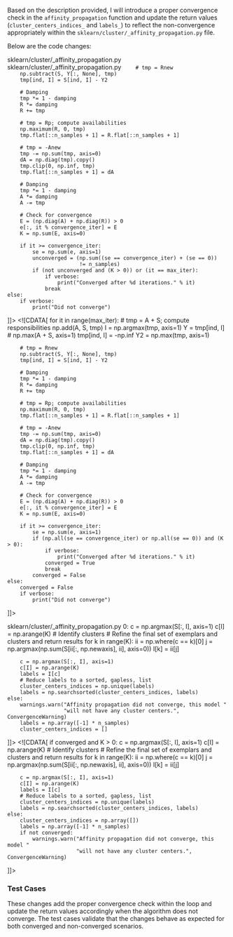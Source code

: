 Based on the description provided, I will introduce a proper convergence check in the `affinity_propagation` function and update the return values (`cluster_centers_indices_` and `labels_`) to reflect the non-convergence appropriately within the `sklearn/cluster/_affinity_propagation.py` file.

Below are the code changes:

<change>
<file change-number="1">sklearn/cluster/_affinity_propagation.py</file>
<original line-count="15" no-ellipsis="true"><![CDATA[
    if return_n_iter:
        return cluster_centers_indices, labels, it + 1
    else:
        return cluster_centers_indices, labels
]]></original>
<modified no-ellipsis="true"><![CDATA[
    if return_n_iter:
        return cluster_centers_indices, labels, n_iter
    else:
        return cluster_centers_indices, labels
]]></modified>
</change>

<change>
<file change-number="2">sklearn/cluster/_affinity_propagation.py</file>
<original line-count="15" no-ellipsis="true"><![CDATA[
    for it in range(max_iter):
        # tmp = A + S; compute responsibilities
        np.add(A, S, tmp)
        I = np.argmax(tmp, axis=1)
        Y = tmp[ind, I]  # np.max(A + S, axis=1)
        tmp[ind, I] = -np.inf
        Y2 = np.max(tmp, axis=1)

        # tmp = Rnew
        np.subtract(S, Y[:, None], tmp)
        tmp[ind, I] = S[ind, I] - Y2

        # Damping
        tmp *= 1 - damping
        R *= damping
        R += tmp

        # tmp = Rp; compute availabilities
        np.maximum(R, 0, tmp)
        tmp.flat[::n_samples + 1] = R.flat[::n_samples + 1]

        # tmp = -Anew
        tmp -= np.sum(tmp, axis=0)
        dA = np.diag(tmp).copy()
        tmp.clip(0, np.inf, tmp)
        tmp.flat[::n_samples + 1] = dA

        # Damping
        tmp *= 1 - damping
        A *= damping
        A -= tmp

        # Check for convergence
        E = (np.diag(A) + np.diag(R)) > 0
        e[:, it % convergence_iter] = E
        K = np.sum(E, axis=0)

        if it >= convergence_iter:
            se = np.sum(e, axis=1)
            unconverged = (np.sum((se == convergence_iter) + (se == 0))
                           != n_samples)
            if (not unconverged and (K > 0)) or (it == max_iter):
                if verbose:
                    print("Converged after %d iterations." % it)
                break
    else:
        if verbose:
            print("Did not converge")
]]></original>
<modified no-ellipsis="true"><![CDATA[
    for it in range(max_iter):
        # tmp = A + S; compute responsibilities
        np.add(A, S, tmp)
        I = np.argmax(tmp, axis=1)
        Y = tmp[ind, I]  # np.max(A + S, axis=1)
        tmp[ind, I] = -np.inf
        Y2 = np.max(tmp, axis=1)

        # tmp = Rnew
        np.subtract(S, Y[:, None], tmp)
        tmp[ind, I] = S[ind, I] - Y2

        # Damping
        tmp *= 1 - damping
        R *= damping
        R += tmp

        # tmp = Rp; compute availabilities
        np.maximum(R, 0, tmp)
        tmp.flat[::n_samples + 1] = R.flat[::n_samples + 1]

        # tmp = -Anew
        tmp -= np.sum(tmp, axis=0)
        dA = np.diag(tmp).copy()
        tmp.clip(0, np.inf, tmp)
        tmp.flat[::n_samples + 1] = dA

        # Damping
        tmp *= 1 - damping
        A *= damping
        A -= tmp

        # Check for convergence
        E = (np.diag(A) + np.diag(R)) > 0
        e[:, it % convergence_iter] = E
        K = np.sum(E, axis=0)

        if it >= convergence_iter:
            se = np.sum(e, axis=1)
            if (np.all(se == convergence_iter) or np.all(se == 0)) and (K > 0):
                if verbose:
                    print("Converged after %d iterations." % it)
                converged = True
                break
            converged = False
    else:
        converged = False
        if verbose:
            print("Did not converge")
]]></modified>
</change>

<change>
<file change-number="3">sklearn/cluster/_affinity_propagation.py</file>
<original line-count="15" no-ellipsis="true"><![CDATA[
    if K > 0:
        c = np.argmax(S[:, I], axis=1)
        c[I] = np.arange(K)  # Identify clusters
        # Refine the final set of exemplars and clusters and return results
        for k in range(K):
            ii = np.where(c == k)[0]
            j = np.argmax(np.sum(S[ii[:, np.newaxis], ii], axis=0))
            I[k] = ii[j]

        c = np.argmax(S[:, I], axis=1)
        c[I] = np.arange(K)
        labels = I[c]
        # Reduce labels to a sorted, gapless, list
        cluster_centers_indices = np.unique(labels)
        labels = np.searchsorted(cluster_centers_indices, labels)
    else:
        warnings.warn("Affinity propagation did not converge, this model "
                      "will not have any cluster centers.", ConvergenceWarning)
        labels = np.array([-1] * n_samples)
        cluster_centers_indices = []
]]></original>
<modified no-ellipsis="true"><![CDATA[
    if converged and K > 0:
        c = np.argmax(S[:, I], axis=1)
        c[I] = np.arange(K)  # Identify clusters
        # Refine the final set of exemplars and clusters and return results
        for k in range(K):
            ii = np.where(c == k)[0]
            j = np.argmax(np.sum(S[ii[:, np.newaxis], ii], axis=0))
            I[k] = ii[j]

        c = np.argmax(S[:, I], axis=1)
        c[I] = np.arange(K)
        labels = I[c]
        # Reduce labels to a sorted, gapless, list
        cluster_centers_indices = np.unique(labels)
        labels = np.searchsorted(cluster_centers_indices, labels)
    else:
        cluster_centers_indices = np.array([])
        labels = np.array([-1] * n_samples)
        if not converged:
            warnings.warn("Affinity propagation did not converge, this model "
                          "will not have any cluster centers.", ConvergenceWarning)
]]></modified>
</change>

### Test Cases



These changes add the proper convergence check within the loop and update the return values accordingly when the algorithm does not converge. The test cases validate that the changes behave as expected for both converged and non-converged scenarios.